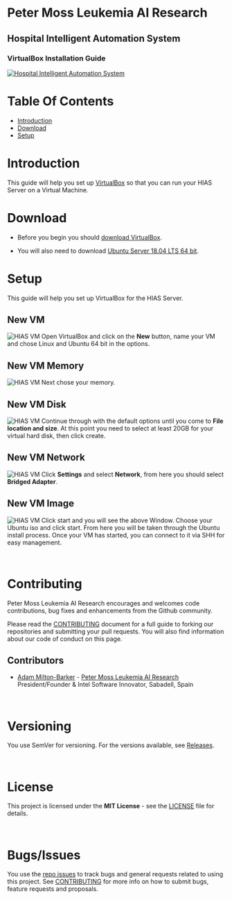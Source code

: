 # Peter Moss Leukemia AI Research
## Hospital Intelligent Automation System
### VirtualBox Installation Guide
[![Hospital Intelligent Automation System](../Media/Images/HIAS-Hospital-Intelligent-Automation-System.png)](https://github.com/LeukemiaAiResearch/HIAS)

# Table Of Contents

- [Introduction](#introduction)
- [Download](#download)
- [Setup](#setup)

# Introduction
This guide will help you set up [VirtualBox](https://www.virtualbox.org/) so that you can run your HIAS Server on a Virtual Machine.

# Download
- Before you begin you should [download VirtualBox](https://www.virtualbox.org/wiki/Downloads).

- You will also need to download [Ubuntu Server 18.04 LTS 64 bit](https://releases.ubuntu.com/18.04/).

# Setup
This guide will help you set up VirtualBox for the HIAS Server.

## New VM
![HIAS VM](../Media/Images/HIAS-VM.png)
Open VirtualBox and click on the **New** button, name your VM and chose Linux and Ubuntu 64 bit in the options.

## New VM Memory
![HIAS VM](../Media/Images/HIAS-VM-Memory.png)
Next chose your memory.

## New VM Disk
![HIAS VM](../Media/Images/HIAS-VM-Disk.png)
Continue through with the default options until you come to **File location and size**. At this point you need to select at least 20GB for your virtual hard disk, then click create.

## New VM Network
![HIAS VM](../Media/Images/HIAS-VM-Bridged-Adapter.png)
Click **Settings** and select **Network**, from here you should select **Bridged Adapter**.

## New VM Image
![HIAS VM](../Media/Images/HIAS-VM-Image.png)
Click start and you will see the above Window. Choose your Ubuntu iso and click start. From here you will be taken through the Ubuntu install process. Once your VM has started, you can connect to it via SHH for easy management.

&nbsp;

# Contributing
Peter Moss Leukemia AI Research encourages and welcomes code contributions, bug fixes and enhancements from the Github community.

Please read the [CONTRIBUTING](../CONTRIBUTING.md "CONTRIBUTING") document for a full guide to forking our repositories and submitting your pull requests. You will also find information about our code of conduct on this page.

## Contributors

- [Adam Milton-Barker](https://www.leukemiaairesearch.com/team/adam-milton-barker "Adam Milton-Barker") - [Peter Moss Leukemia AI Research](https://www.leukemiaairesearch.com.ai "Peter Moss Leukemia AI Research") President/Founder & Intel Software Innovator, Sabadell, Spain

&nbsp;

# Versioning

You use SemVer for versioning. For the versions available, see [Releases](../releases "Releases").

&nbsp;

# License

This project is licensed under the **MIT License** - see the [LICENSE](../LICENSE "LICENSE") file for details.

&nbsp;

# Bugs/Issues

You use the [repo issues](../issues "repo issues") to track bugs and general requests related to using this project. See [CONTRIBUTING](../CONTRIBUTING.md "CONTRIBUTING") for more info on how to submit bugs, feature requests and proposals.